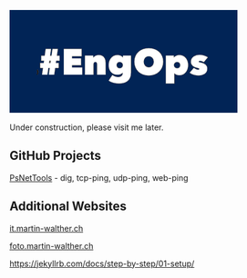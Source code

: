 ![Image of EngOps](./images/PsEngOps.png)

Under construction, please visit me later.

## GitHub Projects

[PsNetTools](./docs/index.md) - dig, tcp-ping, udp-ping, web-ping

## Additional Websites

[it.martin-walther.ch](https://it.martin-walther.ch)

[foto.martin-walther.ch](https://foto.martin-walther.ch)

https://jekyllrb.com/docs/step-by-step/01-setup/